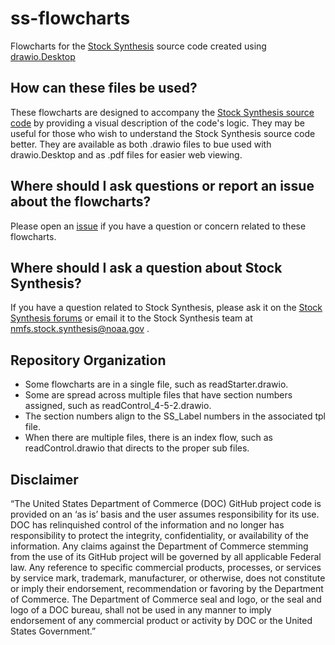 # ss-flowcharts

Flowcharts for the [Stock Synthesis](https://vlab.ncep.noaa.gov/web/stock-synthesis) source code created using [drawio.Desktop](https://www.diagrams.net/)

## How can these files be used?

These flowcharts are designed to accompany the [Stock Synthesis source code](https://vlab.ncep.noaa.gov/web/stock-synthesis/document-library/-/document_library/0LmuycloZeIt/view/5556602) by providing a visual description of the code's logic. They may be useful for those who wish to understand the Stock Synthesis source code better. They are available as both .drawio files to bue used with drawio.Desktop and as .pdf files for easier web viewing.

## Where should I ask questions or report an issue about the flowcharts?

Please open an [issue](https://github.com/nmfs-stock-synthesis/ss-flowcharts/issues) if you have a question or concern related to these flowcharts.

## Where should I ask a question about Stock Synthesis?

If you have a question related to Stock Synthesis, please ask it on the [Stock Synthesis forums]() or email it to the Stock Synthesis team at nmfs.stock.synthesis@noaa.gov .

## Repository Organization
 
- Some flowcharts are in a single file, such as readStarter.drawio.
- Some are spread across multiple files that have section numbers assigned, such as readControl_4-5-2.drawio.
- The section numbers align to the SS_Label numbers in the associated tpl file.
- When there are multiple files, there is an index flow, such as readControl.drawio that directs to the proper sub files.

## Disclaimer

“The United States Department of Commerce (DOC) GitHub project code is provided on an ‘as is’ basis and the user assumes responsibility for its use. DOC has relinquished control of the information and no longer has responsibility to protect the integrity, confidentiality, or availability of the information. Any claims against the Department of Commerce stemming from the use of its GitHub project will be governed by all applicable Federal law. Any reference to specific commercial products, processes, or services by service mark, trademark, manufacturer, or otherwise, does not constitute or imply their endorsement, recommendation or favoring by the Department of Commerce. The Department of Commerce seal and logo, or the seal and logo of a DOC bureau, shall not be used in any manner to imply endorsement of any commercial product or activity by DOC or the United States Government.”

